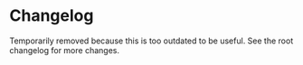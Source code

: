 # Changelog

Temporarily removed because this is too outdated to be useful. See the root changelog for more
changes.
